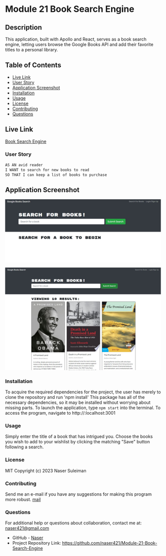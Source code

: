 # Module 21 Book Search Engine 

## Description 
This application, built with Apollo and React, serves as a book search engine, letting users browse the Google Books API and add their favorite titles to a personal library. 

## Table of Contents

- [Live Link](#live-link)
- [User Story](#user-story)
- [Application Screenshot](#application-screenshot)
- [Installation](#installation) 
- [Usage](#usage) 
- [License](#license) 
- [Contributing](#contributing)
- [Questions](#questions)

## Live Link
[Book Search Engine](https://book-search-challenge-21-mern.herokuapp.com/)

### User Story
```
AS AN avid reader
I WANT to search for new books to read
SO THAT I can keep a list of books to purchase  
```

## Application Screenshot
![Screenshot](client/public/assets/App_Overview.JPG)

![Screenshot](client/public/assets/book_search.JPG)
 
### Installation
To acquire the required dependencies for the project, the user has merely to clone the repository and run 'npm install' This package has all of the necessary dependencies, so it may be installed without worrying about missing parts.
To launch the application, type `npm start` into the terminal.
To access the program, navigate to http://:localhost:3001

### Usage
Simply enter the title of a book that has intrigued you. Choose the books you wish to add to your wishlist by clicking the matching "Save" button following a search.

### License
MIT
Copyright (c) 2023 Naser Suleiman
  
### Contributing
Send me an e-mail if you have any suggestions for making this program more robust. [mail](naser421@gmail.com)

### Questions
    
For additional help or questions about collaboration, contact me at: naser421@gmail.com

- GitHub - [Naser](https://github.com/naser421/)
- Project Repository Link: https://github.com/naser421/Module-21-Book-Search-Engine